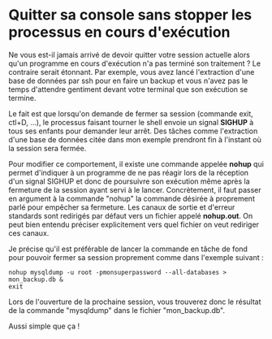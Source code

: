 # Quitter sa console sans stopper les processus en cours d'exécution

Ne vous est-il jamais arrivé de devoir quitter votre session actuelle alors qu'un programme en cours d'exécution n'a pas terminé son traitement ? Le contraire serait étonnant. Par exemple, vous avez lancé l'extraction d'une base de données par ssh pour en faire un backup et vous n'avez pas le temps d'attendre gentiment devant votre terminal que son exécution se termine.

Le fait est que lorsqu'on demande de fermer sa session (commande exit, ctl+D, ...), le processus faisant tourner le shell envoie un signal **SIGHUP** à tous ses enfants pour demander leur arrêt. Des tâches comme l'extraction d'une base de données citée dans mon exemple prendront fin à l'instant où la session sera fermée.

Pour modifier ce comportement, il existe une commande appelée **nohup** qui permet d'indiquer à un programme de ne pas réagir lors de la réception d'un signal SIGHUP et donc de poursuivre son exécution même après la fermeture de la session ayant servi à le lancer. Concrètement, il faut passer en argument à la commande "nohup" la commande désirée à proprement parlé pour empêcher sa fermeture. Les canaux de sortie et d'erreur standards sont redirigés par défaut vers un fichier appelé **nohup.out**. On peut bien entendu préciser explicitement vers quel fichier on veut rediriger ces canaux.

Je précise qu'il est préférable de lancer la commande en tâche de fond pour pouvoir fermer sa session proprement comme dans l'exemple suivant :

    nohup mysqldump -u root -pmonsuperpassword --all-databases > mon_backup.db &
    exit

Lors de l'ouverture de la prochaine session, vous trouverez donc le résultat de la commande "mysqldump" dans le fichier "mon_backup.db".

Aussi simple que ça !
